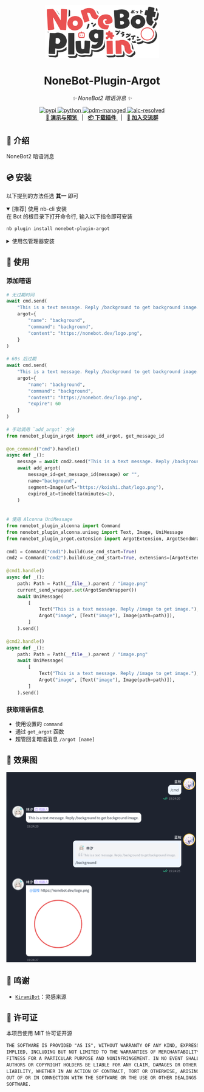 <!-- markdownlint-disable MD033 MD036 MD041 MD045 -->
<div align="center">
  <a href="https://v2.nonebot.dev/store">
    <img src="./docs/NoneBotPlugin.svg" width="300" alt="logo" />
  </a>

</div>

<div align="center">

# NoneBot-Plugin-Argot

_✨ NoneBot2 暗语消息 ✨_

<a href="">
  <img src="https://img.shields.io/pypi/v/nonebot-plugin-argot.svg" alt="pypi"
</a>
<img src="https://img.shields.io/badge/python-3.10+-blue.svg" alt="python">
<a href="https://pdm.fming.dev">
  <img src="https://img.shields.io/endpoint?url=https%3A%2F%2Fcdn.jsdelivr.net%2Fgh%2Fpdm-project%2F.github%2Fbadge.json" alt="pdm-managed">
</a>
<a href="https://github.com/nonebot/plugin-alconna">
  <img src="https://img.shields.io/badge/Alconna-resolved-2564C2" alt="alc-resolved">
</a>
<br />
<a href="#-效果图">
  <strong>📸 演示与预览</strong>
</a>
&nbsp;&nbsp;|&nbsp;&nbsp;
<a href="#-安装">
  <strong>📦️ 下载插件</strong>
</a>
&nbsp;&nbsp;|&nbsp;&nbsp;
<a href="https://qm.qq.com/q/Vuipof2zug" target="__blank">
  <strong>💬 加入交流群</strong>
</a>

</div>

## 📖 介绍

NoneBot2 暗语消息

## 💿 安装

以下提到的方法任选 **其一** 即可

<details open>
<summary>[推荐] 使用 nb-cli 安装</summary>
在 Bot 的根目录下打开命令行, 输入以下指令即可安装

```bash
nb plugin install nonebot-plugin-argot
```

</details>
<details>
<summary>使用包管理器安装</summary>

```bash
pip install nonebot-plugin-argot
# or, use poetry
poetry add nonebot-plugin-argot
# or, use pdm
pdm add nonebot-plugin-argot
# or, use uv
uv add nonebot-plugin-argot
```

</details>

## 🎉 使用

### 添加暗语

```py
# 无过期时间
await cmd.send(
    "This is a text message. Reply /background to get background image.",
    argot={
        "name": "background",
        "command": "background",
        "content": "https://nonebot.dev/logo.png",
    }
)

# 60s 后过期
await cmd.send(
    "This is a text message. Reply /background to get background image.",
    argot={
        "name": "background",
        "command": "background",
        "content": "https://nonebot.dev/logo.png",
        "expire": 60
    }
)

# 手动调用 `add_argot` 方法
from nonebot_plugin_argot import add_argot, get_message_id

@on_command("cmd").handle()
async def _():
    message = await cmd2.send("This is a text message. Reply /background to get background image.")
    await add_argot(
        message_id=get_message_id(message) or "",
        name="background",
        segment=Image(url="https://koishi.chat/logo.png"),
        expired_at=timedelta(minutes=2),
    )


# 使用 Alconna UniMessage 
from nonebot_plugin_alconna import Command
from nonebot_plugin_alconna.uniseg import Text, Image, UniMessage
from nonebot_plugin_argot.extension import ArgotExtension, ArgotSendWrapper, current_send_wrapper

cmd1 = Command("cmd1").build(use_cmd_start=True)
cmd2 = Command("cmd2").build(use_cmd_start=True, extensions=[ArgotExtension()])

@cmd1.handle()
async def _():
    path: Path = Path(__file__).parent / "image.png"
    current_send_wrapper.set(ArgotSendWrapper())
    await UniMessage(
        [
            Text("This is a text message. Reply /image to get image."),
            Argot("image", [Text("image"), Image(path=path)]),
        ]
    ).send()

@cmd2.handle()
async def _():
    path: Path = Path(__file__).parent / "image.png"
    await UniMessage(
        [
            Text("This is a text message. Reply /image to get image."),
            Argot("image", [Text("image"), Image(path=path)]),
        ]
    ).send()
```

### 获取暗语信息

- 使用设置的 `command`
- 通过 `get_argot` 函数
- 超管回复暗语消息 `/argot [name]`
  
## 📸 效果图

<img src="./docs/renderings.png" height="500" alt="rendering"/>

## 💖 鸣谢

- [`KiramiBot`](https://github.com/A-kirami/KiramiBot)：灵感来源

## 📄 许可证

本项目使用 MIT 许可证开源

```txt
THE SOFTWARE IS PROVIDED "AS IS", WITHOUT WARRANTY OF ANY KIND, EXPRESS OR
IMPLIED, INCLUDING BUT NOT LIMITED TO THE WARRANTIES OF MERCHANTABILITY,
FITNESS FOR A PARTICULAR PURPOSE AND NONINFRINGEMENT. IN NO EVENT SHALL THE
AUTHORS OR COPYRIGHT HOLDERS BE LIABLE FOR ANY CLAIM, DAMAGES OR OTHER
LIABILITY, WHETHER IN AN ACTION OF CONTRACT, TORT OR OTHERWISE, ARISING FROM,
OUT OF OR IN CONNECTION WITH THE SOFTWARE OR THE USE OR OTHER DEALINGS IN THE
SOFTWARE.

```
